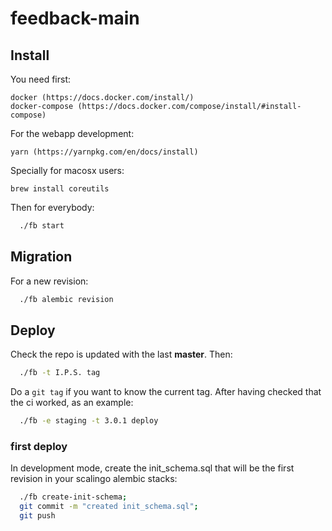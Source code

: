 # feedback-main

## Install
  You need first:

    docker (https://docs.docker.com/install/)
    docker-compose (https://docs.docker.com/compose/install/#install-compose)

  For the webapp development:

    yarn (https://yarnpkg.com/en/docs/install)

  Specially for macosx users:

    brew install coreutils

  Then for everybody:

  ```bash
    ./fb start
  ```


## Migration

  For a new revision:
  ```bash
    ./fb alembic revision
  ```

## Deploy

  Check the repo is updated with the last **master**. Then:

  ```bash
    ./fb -t I.P.S. tag
  ```

  Do a `git tag` if you want to know the current tag. After having checked that the ci worked, as an example:

  ```bash
    ./fb -e staging -t 3.0.1 deploy
  ```

### first deploy
  In development mode, create the init_schema.sql that will be the first revision in your scalingo alembic stacks:

  ```bash
    ./fb create-init-schema;
    git commit -m "created init_schema.sql";
    git push
  ```
